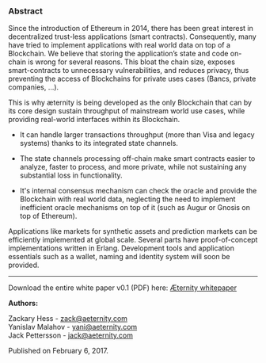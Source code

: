 ### Abstract
 Since the introduction of Ethereum in 2014, there has  been  great  interest  in  decentralized  trust-less  applications
(smart contracts). Consequently, many have tried to implement applications  with  real  world  data  on  top  of  a  Blockchain.  We believe that storing the application’s state and code on-chain is wrong  for  several  reasons. This bloat the chain size, exposes smart-contracts to unnecessary vulnerabilities, and reduces privacy, thus preventing the access of Blockchains for private uses cases (Bancs, private companies, ...).

This is why æternity is being developed as the only Blockchain that can by its core design sustain throughput of mainstream world use cases, while providing real-world interfaces within its Blockchain. 


* It can handle larger transactions throughput (more than Visa and legacy systems) thanks to its integrated state channels.

* The state channels processing off-chain make smart contracts easier to analyze, faster to process, and more private, while not sustaining any substantial loss in functionality.

* It's internal consensus mechanism can check the oracle and provide the Blockchain with real world data, neglecting the need to implement inefficient oracle mechanisms on top of it (such as Augur or Gnosis on top of Ethereum). 

Applications like markets for synthetic assets and prediction markets can be efficiently implemented at global scale. Several parts have proof-of-concept implementations written in Erlang. Development tools and application essentials such as a wallet, naming and  identity  system  will  soon be  provided.  

***


Download the entire white paper v0.1 (PDF) here:
[Æternity whitepaper](https://blockchain.aeternity.com/%C3%A6ternity-blockchain-whitepaper.pdf)

**Authors:**
  
Zackary Hess - zack@aeternity.com  
Yanislav Malahov - yani@aeternity.com  
Jack Pettersson - jack@aeternity.com

Published on February 6, 2017.